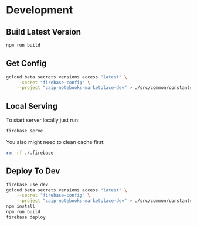 # Development

## Build Latest Version

```bash
npm run build
```

## Get Config

```bash
gcloud beta secrets versions access "latest" \
    --secret "firebase-config" \
    --project "caip-notebooks-marketplace-dev" > ./src/common/constants/keys.ts
```

## Local Serving

To start server locally just run:

```bash
firebase serve
```

You also might need to clean cache first:

```bash
rm -rf ./.firebase
```

## Deploy To Dev

```bash
firebase use dev
gcloud beta secrets versions access "latest" \
    --secret "firebase-config" \
    --project "caip-notebooks-marketplace-dev" > ./src/common/constants/keys.ts
npm install
npm run build
firebase deploy
```

